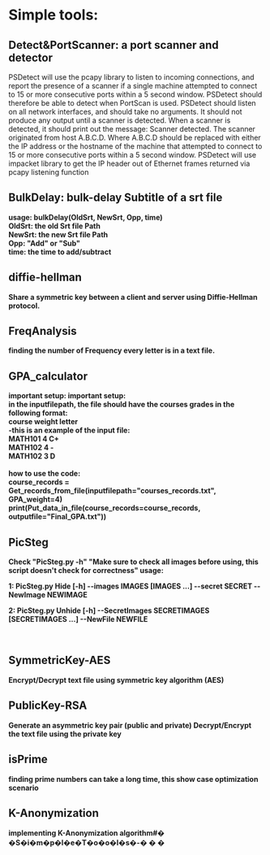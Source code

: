 # Simple tools:

<h2> Detect&PortScanner: a port scanner and detector</h2>

PSDetect will use the pcapy library to listen to incoming connections,
and report the presence of a scanner if a single machine attempted to connect to 15 or more consecutive
ports within a 5 second window. PSDetect should therefore be able to detect when PortScan is used.
PSDetect should listen on all network interfaces, and should take no arguments. It should not produce
any output until a scanner is detected. When a scanner is detected, it should print out the message:
Scanner detected. The scanner originated from host A.B.C.D.
Where A.B.C.D should be replaced with either the IP address or the hostname of the machine that attempted
to connect to 15 or more consecutive ports within a 5 second window. PSDetect will use impacket library
to get the IP header out of Ethernet frames returned via pcapy listening function

<h2> BulkDelay: bulk-delay Subtitle of a srt file</h2>
<strong>usage:  bulkDelay(OldSrt, NewSrt, Opp, time)
</br><strong>OldSrt</strong>: the old Srt file Path
</br><strong>NewSrt</strong>: the new Srt file Path
</br><strong>Opp</strong>: "Add" or "Sub"
</br><strong>time</strong>: the time to add/subtract

<h2> diffie-hellman</h2>
Share a symmetric key between a client and server using Diffie‐Hellman protocol.

</br>
<h2> FreqAnalysis</h2>
finding the number of Frequency every letter is in a text file.

</br>
<h2> GPA_calculator</h2>

important setup:
<b>important setup: </b>
<br>
in the inputfilepath, the file should have the courses grades in the following format:
<br>
course	weight	letter
<br>
-this is an example of the input file:
<br>
MATH101 4 C+
<br>
MATH102 4 -
<br>
MATH102 3 D
<br>
<br>
how to use the code:
<br>
course_records = Get_records_from_file(inputfilepath="courses_records.txt", GPA_weight=4)
<br>
print(Put_data_in_file(course_records=course_records, outputfile="Final_GPA.txt"))

<h2> PicSteg</h2>

Check "PicSteg.py -h"
"Make sure to check all images before using, this script doesn't check for correctness"
usage:

1: PicSteg.py Hide [-h] --images IMAGES [IMAGES ...] --secret SECRET --NewImage NEWIMAGE

2: PicSteg.py Unhide [-h] --SecretImages SECRETIMAGES [SECRETIMAGES ...] --NewFile NEWFILE

</br>
<h2> SymmetricKey-AES</h2>
Encrypt/Decrypt text file using symmetric key algorithm (AES)
</br>
<h2> PublicKey-RSA</h2>
Generate an asymmetric key pair (public and private) 
Decrypt/Encrypt the text file using the private key

</br>
<h2>isPrime</h2>
finding prime numbers can take a long time, this show case optimization scenario

</br>
<h2>K-Anonymization</h2>
implementing K-Anonymization algorithm#� �S�i�m�p�l�e�T�o�o�l�s�-�
�
�
